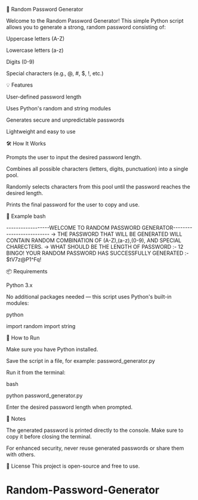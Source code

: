 🔐 Random Password Generator

Welcome to the Random Password Generator! This simple Python script allows you to generate a strong, random password consisting of:

Uppercase letters (A-Z)

Lowercase letters (a-z)

Digits (0-9)

Special characters (e.g., @, #, $, !, etc.)

💡 Features

User-defined password length

Uses Python's random and string modules

Generates secure and unpredictable passwords

Lightweight and easy to use

🛠️ How It Works

Prompts the user to input the desired password length.

Combines all possible characters (letters, digits, punctuation) into a single pool.

Randomly selects characters from this pool until the password reaches the desired length.

Prints the final password for the user to copy and use.

🧪 Example
bash

------------------WELCOME TO RANDOM PASSWORD GENERATOR--------------------------
-> THE PASSWORD THAT WILL BE GENERATED WILL CONTAIN RANDOM COMBINATION OF (A-Z),(a-z),(0-9), AND SPECIAL CHARECTERS.
-> WHAT SHOULD BE THE LENGTH OF PASSWORD :- 12
BINGO! YOUR RANDOM PASSWORD HAS SUCCESSFULLY GENERATED :- $tV7z@P1^Fq!

📦 Requirements

Python 3.x

No additional packages needed — this script uses Python's built-in modules:

python

import random
import string

🚀 How to Run

Make sure you have Python installed.

Save the script in a file, for example: password_generator.py

Run it from the terminal:

bash

python password_generator.py

Enter the desired password length when prompted.

📝 Notes

The generated password is printed directly to the console. Make sure to copy it before closing the terminal.

For enhanced security, never reuse generated passwords or share them with others.

📄 License
This project is open-source and free to use.


# Random-Password-Generator
